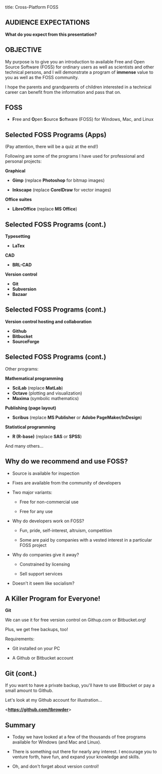 title: Cross-Platform FOSS
<!-- insert-file headers.md -->

## AUDIENCE EXPECTATIONS

**What do you expect from this presentation?**

## OBJECTIVE

My purpose is to give you an introduction to available Free and Open
Source Software (FOSS) for ordinary users as well as scientists and
other technical persons, and I will demonstrate a program of **immense**
value to you as well as the FOSS community.

I hope the parents and grandparents of children interested in a
technical career can benefit from the information and pass that on.

## FOSS

- **F**ree and **O**pen **S**ource **S**oftware (FOSS) for Windows, Mac, and Linux

## Selected FOSS Programs (Apps)

(Pay attention, there will be a quiz at the end!)

Following are some of the programs I have used for professional and
personal projects:

**Graphical**

- **Gimp** (replace **Photoshop** for bitmap images)

- **Inkscape** (replace **CorelDraw** for vector images)

**Office suites**

- **LibreOffice** (replace **MS Office**)

## Selected FOSS Programs (cont.)

**Typesetting**

- **LaTex**

**CAD**

- **BRL-CAD**

**Version control**

- **Git**
- **Subversion**
- **Bazaar**

## Selected FOSS Programs (cont.)

**Version control hosting and collaboration**

- **Github**
- **Bitbucket**
- **SourceForge**

## Selected FOSS Programs (cont.)

Other programs:

**Mathematical programming**

- **SciLab** (replace **MatLab**)
- **Octave** (plotting and visualization)
- **Maxima** (symbolic mathematics)

**Publishing (page layout)**

- **Scribus** (replace **MS Publisher** or **Adobe PageMaker/InDesign**)

**Statistical programming**

- **R (R-base)** (replace **SAS** or **SPSS**)

And many others...

## Why do we recommend and use FOSS?

- Source is available for inspection

- Fixes are available from the community of developers

- Two major variants:

	- Free for non-commercial use

	- Free for any use

- Why do developers work on FOSS?

	- Fun, pride, self-interest, altruism, competition

	- Some are paid by companies with a vested interest in a
	  particular FOSS project

- Why do companies give it away?

	- Constrained by licensing

	- Sell support services

- Doesn't it seem like socialism?

## A Killer Program for Everyone!

**Git**

We can use it for free version control on Githup.com or Bitbucket.org!

Plus, we get free backups, too!

Requirements:

+ Git installed on your PC

+ A Github or Bitbucket account

## Git (cont.)

If you want to have a private backup, you'll have to use Bitbucket or
pay a small amount to Github.

Let's look at my Github account for illustration...

<**<https://github.com/tbrowder>**>


## Summary

- Today we have looked at a few of the thousands of free programs
  available for Windows (and Mac and Linux).

- There is something out there for nearly any interest.  I encourage
  you to venture forth, have fun, and expand your knowledge and skills.

- Oh, and don't forget about version control!

<!-- insert-file closer-help.md -->
